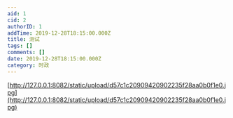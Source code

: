 ```yaml
---
aid: 1
cid: 2
authorID: 1
addTime: 2019-12-28T18:15:00.000Z
title: 测试
tags: []
comments: []
date: 2019-12-28T18:15:00.000Z
category: 时政
---
```


[http://127.0.0.1:8082/static/upload/d57c1c20909420902235f28aa0b0f1e0.jpg](http://127.0.0.1:8082/static/upload/d57c1c20909420902235f28aa0b0f1e0.jpg)
